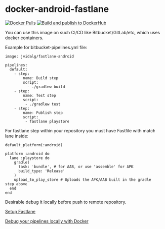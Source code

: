 # docker-android-fastlane
[![Docker Pulls](https://img.shields.io/docker/pulls/softartdev/android-fastlane)](https://hub.docker.com/repository/docker/softartdev/android-fastlane)
[![Build and publish to DockerHub](https://github.com/softartdev/docker-android-fastlane/actions/workflows/docker-publish.yml/badge.svg)](https://github.com/softartdev/docker-android-fastlane/actions/workflows/docker-publish.yml)

You can use this image on such CI/CD like Bitbucket/GitLab/etc, which uses docker containers.

Example for bitbucket-pipelines.yml file:
```
image: jvidalg/fastlane-android

pipelines:
  default:
    - step:
        name: Build step
        script:
          - ./gradlew build
    - step:
        name: Test step
        script:
         - ./gradlew test
    - step:
        name: Publish step
        script:
         - fastlane playstore
```
For fastlane step within your repository you must have Fastfile with match lane inside:
```
default_platform(:android)

platform :android do
  lane :playstore do
    gradle(
      task: 'bundle', # for AAB, or use 'assemble' for APK
      build_type: 'Release'
    )
    upload_to_play_store # Uploads the APK/AAB built in the gradle step above
  end
end
```
Desirable debug it locally before push to remote repository.

[Setup Fastlane](https://docs.fastlane.tools/getting-started/android/setup/)

[Debug your pipelines locally with Docker](https://confluence.atlassian.com/bitbucket/debug-your-pipelines-locally-with-docker-838273569.html)
